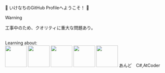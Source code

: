 :ghost: いけなちのGitHub Profileへようこそ！ :ghost:
> [!WARNING]  
> 工事中のため、クオリティに重大な問題あり。

<br>Learning about:
<br><img src="https://user-images.githubusercontent.com/74038190/212257454-16e3712e-945a-4ca2-b238-408ad0bf87e6.gif" width="70">
<img src="https://user-images.githubusercontent.com/74038190/212257467-871d32b7-e401-42e8-a166-fcfd7baa4c6b.gif" width="70">
<img src="https://github.com/user-attachments/assets/dde42c34-cbdd-4f57-880b-3da46a291882" width="70">
<img src="https://github.com/user-attachments/assets/061b0ad7-de20-4d43-bc5a-8253a43834b7" width="70">
<img src="https://github.com/user-attachments/assets/20360d7b-2749-49db-8ff2-fe423253d512" width="70">
あんど　C#,AtCoder
